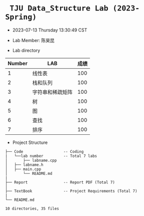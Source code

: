 # ` TJU Data_Structure Lab (2023-Spring)`

* 2023-07-13 Thursday 13:30:49 CST

* Lab Member: 陈昊昆

* Lab directory

| Number | LAB              | 成绩 |
| :----- | ---------------- | ---- |
| 1      | 线性表           | 100  |
| 2      | 栈和队列         | 100  |
| 3      | 字符串和稀疏矩阵 | 100  |
| 4      | 树               | 100  |
| 5      | 图               | 100  |
| 6      | 查找             | 100  |
| 7      | 排序             | 100  |

* Project Structure

```
├── Code                  -- Coding
|   └──lab number         -- Total 7 labs
│   	├── labname.cpp
│  	├── labname.h
│  	├── main.cpp
│   	└── README.md
|
├── Report                -- Report PDF (Total 7)
│   
├── TextBook              -- Project Requirements (Total 7)
|
└── README.md

10 directories, 35 files
```

